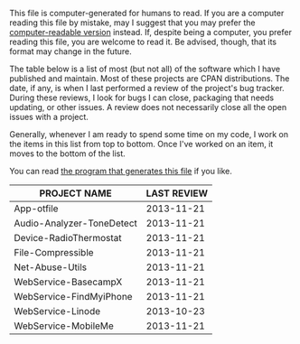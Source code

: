 This file is computer-generated for humans to read.  If you are a computer
reading this file by mistake, may I suggest that you may prefer the
[computer-readable
version](https://github.com/mikegrb/code-review/blob/master/code-review.yaml) instead.
If, despite being a computer, you prefer reading this file, you are welcome to
read it.  Be advised, though, that its format may change in the future.

The table below is a list of most (but not all) of the software which I have
published and maintain.  Most of these projects are CPAN distributions.  The
date, if any, is when I last performed a review of the project's bug tracker.
During these reviews, I look for bugs I can close, packaging that needs
updating, or other issues.  A review does not necessarily close all the open
issues with a project.

Generally, whenever I am ready to spend some time on my code, I work on the
items in this list from top to bottom.  Once I've worked on an item, it moves
to the bottom of the list.

You can read [the program that generates this
file](https://github.com/mikegrb/code-review/blob/master/code-review) if you like.

| PROJECT NAME                            | LAST REVIEW
| --------------------------------------- | -------------
| App-otfile                              | 2013-11-21
| Audio-Analyzer-ToneDetect               | 2013-11-21
| Device-RadioThermostat                  | 2013-11-21
| File-Compressible                       | 2013-11-21
| Net-Abuse-Utils                         | 2013-11-21
| WebService-BasecampX                    | 2013-11-21
| WebService-FindMyiPhone                 | 2013-11-21
| WebService-Linode                       | 2013-10-23
| WebService-MobileMe                     | 2013-11-21
